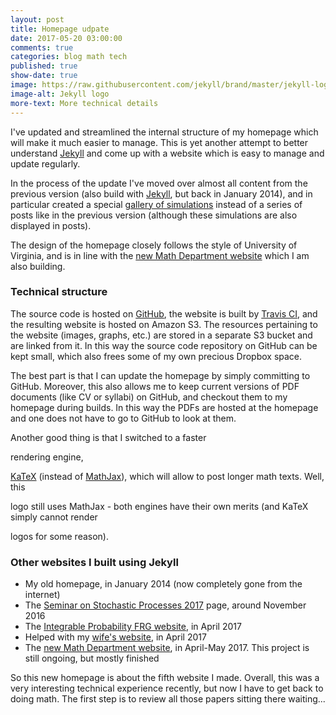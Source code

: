 ```yaml
---
layout: post
title: Homepage udpate
date: 2017-05-20 03:00:00
comments: true
categories: blog math tech
published: true
show-date: true
image: https://raw.githubusercontent.com/jekyll/brand/master/jekyll-logo-dark-solid.png
image-alt: Jekyll logo
more-text: More technical details
---
```


I've updated and streamlined the internal structure of my homepage
which will make it much easier to manage.
This is yet another attempt to better understand [Jekyll](http://jekyllrb.com/)
and come up with a website which is easy to manage and update regularly.

In the process of the update I've moved over almost all content
from the previous version (also build with [Jekyll](http://jekyllrb.com/),
but back in January 2014), and in particular created
a special [gallery of simulations]({{site.url}}/research/gallery/)
instead of a series of posts like in the previous version
(although these simulations are also displayed in posts).

The design of the homepage closely follows
the style of University of Virginia,
and is in line with the
[new Math Department website](https://uva-math.github.io)
which I am also building.

<!--more-->

### Technical structure

The source code is hosted on [GitHub](https://github.com/lenis2000/homepage),
the website is built by [Travis CI](https://travis-ci.org/lenis2000/homepage),
and the resulting website is hosted on Amazon S3.
The resources pertaining to the website
(images, graphs, etc.) are stored in a separate S3 bucket
and are linked from it. In this way the source code repository
on GitHub can be kept small, which also frees some of my own
precious Dropbox space.

The best part is that I can update the homepage by simply committing to GitHub.
Moreover, this also allows me to keep current versions
of PDF documents (like CV or syllabi) on GitHub, and checkout them
to my homepage during builds. In this way the PDFs are hosted at the homepage
and one does not have to go to GitHub to look at them.

Another good thing is that I switched to a faster
<script type="math/tex">\mathrm{\TeX}</script> rendering engine,
[KaTeX](https://github.com/Khan/KaTeX) (instead of [MathJax](https://www.mathjax.org/)),
which will allow to post longer math texts. Well, this
<script type="math/tex">\mathrm{\TeX}</script>
logo still uses MathJax - both engines have their own merits
(and KaTeX simply cannot render
<script type="math/tex">\mathrm{\TeX}</script>
logos for some reason).

### Other websites I built using Jekyll

- My old homepage, in January 2014 (now completely gone from the internet)
- The [Seminar on Stochastic Processes 2017](http://faculty.virginia.edu/ssp17/) page, around November 2016
- The [Integrable Probability FRG website](https://int-prob.github.io), in April 2017
- Helped with my [wife's website](https://albinash-art.github.io), in April 2017
- The [new Math Department website](https://uva-math.github.io), in April-May 2017. This project is still ongoing, but mostly finished

So this new homepage is about the fifth website I made. Overall, this was a very interesting technical experience recently, but now I have to get back to doing math. The first step is to review all those papers sitting there
waiting...

<br><br>
